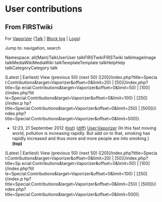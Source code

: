 # User contributions

## From FIRSTwiki

For [Vaporizer](User:Vaporizer "User:Vaporizer") ([Talk](/index.php?title=User_talk:Vaporizer&action=edit "User talk:Vaporizer") | [Block log](/index.php?title=Special:Log&type=block&page=User:Vaporizer "Special:Log") | [Logs](/index.php?title=Special:Log&user=Vaporizer "Special:Log"))

Jump to: navigation, search

Namespace: all(Main)TalkUserUser talkFIRSTwikiFIRSTwiki talkImageImage talkMediaWikiMediaWiki talkTemplateTemplate talkHelpHelp talkCategoryCategory talk

(Latest | Earliest) View (previous 50) (next 50) ([20](/index.php?title=Specia
l:Contributions&target=Vaporizer&offset=0&limit=20) | [50](/index.php?title=Sp
ecial:Contributions&target=Vaporizer&offset=0&limit=50) | [100](/index.php?tit
le=Special:Contributions&target=Vaporizer&offset=0&limit=100) | [250](/index.p
hp?title=Special:Contributions&target=Vaporizer&offset=0&limit=250) | [500](/i
ndex.php?title=Special:Contributions&target=Vaporizer&offset=0&limit=500)).

- 12:23, 21 September 2012 ([hist](/index.php?title=User:Vaporizer&action=history "User:Vaporizer")) ([diff](/index.php?title=User:Vaporizer&diff=prev&oldid=777247 "User:Vaporizer")) [User:Vaporizer](User:Vaporizer "User:Vaporizer") (In this fast moving world, pollution is increasing rapidly. But add on to that, smoking has rapidly increased and thus more and more people are into smoking.) **(top)**

(Latest | Earliest) View (previous 50) (next 50) ([20](/index.php?title=Specia
l:Contributions&target=Vaporizer&offset=0&limit=20) | [50](/index.php?title=Sp
ecial:Contributions&target=Vaporizer&offset=0&limit=50) | [100](/index.php?tit
le=Special:Contributions&target=Vaporizer&offset=0&limit=100) | [250](/index.p
hp?title=Special:Contributions&target=Vaporizer&offset=0&limit=250) | [500](/i
ndex.php?title=Special:Contributions&target=Vaporizer&offset=0&limit=500)).
